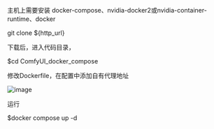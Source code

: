 主机上需要安装 docker-compose、nvidia-docker2或nvidia-container-runtime、docker

git clone ${http_url}

下载后，进入代码目录，

$cd  ComfyUI_docker_compose

修改Dockerfile，在配置中添加自有代理地址

![image](https://github.com/user-attachments/assets/73c0788f-d99f-4c1c-a61a-99efc9bba3a0)


运行

$docker compose up -d
